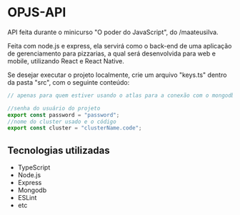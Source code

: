 # OPJS-API

API feita durante o minicurso "O poder do JavaScript", do /maateusilva.

Feita com node.js e express, ela servirá como o back-end de uma aplicação de gerenciamento para pizzarias, a qual será desenvolvida para web e mobile, utilizando React e React Native.

Se desejar executar o projeto localmente, crie um arquivo "keys.ts" dentro da pasta "src", com o seguinte conteúdo:

```typescript
// apenas para quem estiver usando o atlas para a conexão com o mongodb. Deve trocar o "Vitor-Tx" no index.ts para seu usuário do projeto.

//senha do usuário do projeto
export const password = "password";
//nome do cluster usado e o código
export const cluster = "clusterName.code";

```

## Tecnologias utilizadas

- TypeScript
- Node.js
- Express
- Mongodb
- ESLint
- etc
